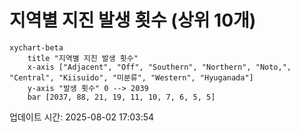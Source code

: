 # 지역별 지진 발생 횟수 (상위 10개)

```mermaid
xychart-beta
    title "지역별 지진 발생 횟수"
    x-axis ["Adjacent", "Off", "Southern", "Northern", "Noto,", "Central", "Kiisuido", "미분류", "Western", "Hyuganada"]
    y-axis "발생 횟수" 0 --> 2039
    bar [2037, 88, 21, 19, 11, 10, 7, 6, 5, 5]
```

업데이트 시간: 2025-08-02 17:03:54
